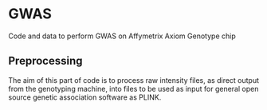 # GWAS
Code and data to perform GWAS on Affymetrix Axiom Genotype chip
## Preprocessing
The aim of this part of code is to process raw intensity files, as direct output from the genotyping machine, into files to be used as input for general open source genetic association software as PLINK. 
